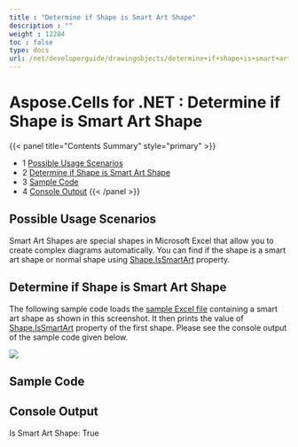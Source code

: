 ```yaml
---
title : "Determine if Shape is Smart Art Shape" 
description : "" 
weight : 12284 
toc : false
type: docs
url: /net/developerguide/drawingobjects/determine+if+shape+is+smart+art+shape/
---
```


# Aspose.Cells for .NET : Determine if Shape is Smart Art Shape


{{< panel title="Contents Summary" style="primary" >}}
*   1 [Possible Usage Scenarios](#possible-usage-scenarios)
*   2 [Determine if Shape is Smart Art Shape](#determine-if-shape-is-smart-art-shape)
*   3 [Sample Code](#sample-code)
*   4 [Console Output](#console-output)
{{< /panel >}}
 

## Possible Usage Scenarios

Smart Art Shapes are special shapes in Microsoft Excel that allow you to create complex diagrams automatically. You can find if the shape is a smart art shape or normal shape using [Shape.IsSmartArt](https://apireference.aspose.com/net/cells/aspose.cells.drawing/shape/properties/issmartart) property.

## Determine if Shape is Smart Art Shape

The following sample code loads the [sample Excel file](https://docs2.aspose.com/cells/net/attachments/54690177/55541792.xlsx) containing a smart art shape as shown in this screenshot. It then prints the value of [Shape.IsSmartArt](https://apireference.aspose.com/net/cells/aspose.cells.drawing/shape/properties/issmartart) property of the first shape. Please see the console output of the sample code given below.

![](https://docs2.aspose.com/cells/net/attachments/54690177/55541796.png)

## Sample Code

## Console Output

Is Smart Art Shape: True

